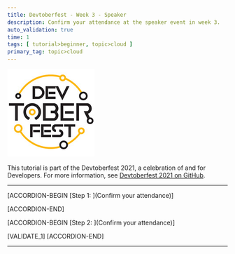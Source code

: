 ```yaml
---
title: Devtoberfest - Week 3 - Speaker
description: Confirm your attendance at the speaker event in week 3.
auto_validation: true
time: 1
tags: [ tutorial>beginner, topic>cloud ]
primary_tag: topic>cloud
---
```


![Devtoberfest](Devtoberfest.jpg)

This tutorial is part of the Devtoberfest 2021, a celebration of and for Developers. For more information, see [Devtoberfest 2021 on GitHub](https://github.com/SAP-samples/devtoberfest-2021). 

---

[ACCORDION-BEGIN [Step 1: ](Confirm your attendance)]



[ACCORDION-END]

[ACCORDION-BEGIN [Step 2: ](Confirm your attendance)]



[VALIDATE_1]
[ACCORDION-END]

---
